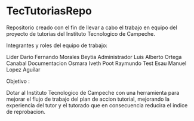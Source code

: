 # TecTutoriasRepo

Repositorio creado con el fin de llevar a cabo el trabajo en equipo del proyecto
de tutorias del Instituto Tecnologico de Campeche.

Integrantes y roles del equipo de trabajo:

  Lider          Dario Fernando Morales Beytia
  Administrador  Luis Alberto Ortega Canabal
  Documentacion  Osmara Iveth Poot Raymundo
  Test           Esau Manuel Lopez Aguilar

Objetivo :

  Dotar al Instituto Tecnologico de Campeche con una herramienta para mejorar
  el flujo de trabajo del plan de accion tutorial, mejorando la experiencia del
  tutor y el tutorado que en consecuencia reducira el indice de reprobacion.
